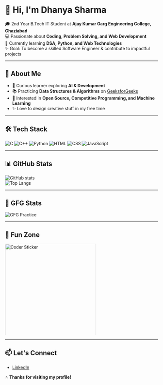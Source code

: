 # 👋 Hi, I'm Dhanya Sharma  

🎓 2nd Year B.Tech IT Student at **Ajay Kumar Garg Engineering College, Ghaziabad**  
💻 Passionate about **Coding, Problem Solving, and Web Development**  
🌱 Currently learning **DSA, Python, and Web Technologies**  
✨ Goal: To become a skilled Software Engineer & contribute to impactful projects  

---

## 🚀 About Me
- 🌟 Curious learner exploring **AI & Development**  
- 📚 Practicing **Data Structures & Algorithms** on [GeeksforGeeks](https://auth.geeksforgeeks.org/user/yourGFGusername/)  
- 🎯 Interested in **Open Source, Competitive Programming, and Machine Learning**  
- ✨ Love to design creative stuff in my free time  

---

## 🛠️ Tech Stack
![C](https://img.shields.io/badge/C-00599C?style=for-the-badge&logo=c&logoColor=white)
![C++](https://img.shields.io/badge/C++-00599C?style=for-the-badge&logo=cplusplus&logoColor=white)
![Python](https://img.shields.io/badge/Python-FFD43B?style=for-the-badge&logo=python&logoColor=blue)
![HTML](https://img.shields.io/badge/HTML-E34F26?style=for-the-badge&logo=html5&logoColor=white)
![CSS](https://img.shields.io/badge/CSS-1572B6?style=for-the-badge&logo=css3&logoColor=white)
![JavaScript](https://img.shields.io/badge/JavaScript-F7DF1E?style=for-the-badge&logo=javascript&logoColor=black)

---

## 📊 GitHub Stats
![GitHub stats](https://github-readme-stats.vercel.app/api?username=yourGithubUsername&show_icons=true&theme=radical)  
![Top Langs](https://github-readme-stats.vercel.app/api/top-langs/?username=yourGithubUsername&layout=compact&theme=radical)  

---

## 🌟 GFG Stats
![GFG Practice](https://geeks-for-geeks-stats-card.vercel.app/?username=yourGFGusername)

---

## 🎨 Fun Zone
<img src="https://media.giphy.com/media/du3J3cXyzhj75IOgvA/giphy.gif" width="300" alt="Coder Sticker"/>

---

## 📫 Let's Connect
- [LinkedIn](https://www.linkedin.com/in/dhanya-sharma-5a6392358/)  


⭐ **Thanks for visiting my profile!**
